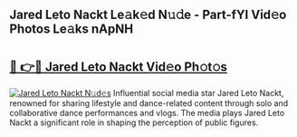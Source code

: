 ## Jared Leto Nackt Le𝚊k𝚎d N𝚞𝚍e - Part-fYI Vid𝚎o Photos Le𝚊ks nApNH

# <h2><a href="http://fb4894.evod.top/?m=Jared+Leto+Nackt">🔗 👉🔴 Jared Leto Nackt Vid𝚎o Ph𝚘t𝚘s</a></h2>

[![Jared Leto Nackt N𝚞d𝚎s](https://i.imgur.com/8V9OHl7.gif)](http://fb4894.evod.top/?m=Jared+Leto+Nackt)
Influential social media star Jared Leto Nackt, renowned for sharing lifestyle and dance-related content through solo and collaborative dance performances and vlogs. The media plays Jared Leto Nackt a significant role in shaping the perception of public figures. 
